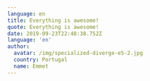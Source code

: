 ```yaml
---
language: en
title: Everything is awesome!
quote: Everything is awesome!
date: 2019-09-23T22:48:38.752Z
language: 'en'
author:
  avatar: /img/specialized-diverge-e5-2.jpg
  country: Portugal
  name: Emmet
---
```


